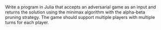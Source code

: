 Write a program in Julia that accepts an adversarial game as an input
and returns the solution using the minimax algorithm with the alpha-beta
pruning strategy. The game should support multiple players with multiple
turns for each player.
